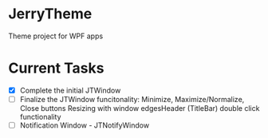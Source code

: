 # JerryTheme
Theme project for WPF apps

# Current Tasks
 - [x] Complete the initial JTWindow
 - [ ] Finalize the JTWindow funcitonality:
       Minimize, Maximize/Normalize, Close buttons
       Resizing with window edgesHeader (TitleBar) double click functionality
 - [ ] Notification Window - JTNotifyWindow
